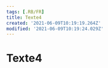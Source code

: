 ```yaml
---
tags: [.RB/FR]
title: Texte4
created: '2021-06-09T10:19:19.264Z'
modified: '2021-06-09T10:19:24.029Z'
---
```


# Texte4

